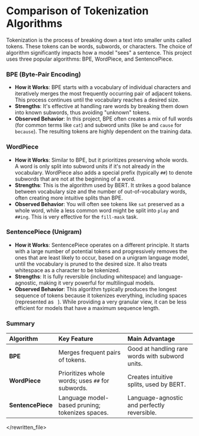 # Comparison of Tokenization Algorithms

Tokenization is the process of breaking down a text into smaller units called tokens. These tokens can be words, subwords, or characters. The choice of algorithm significantly impacts how a model "sees" a sentence. This project uses three popular algorithms: BPE, WordPiece, and SentencePiece.

### BPE (Byte-Pair Encoding)

-   **How it Works**: BPE starts with a vocabulary of individual characters and iteratively merges the most frequently occurring pair of adjacent tokens. This process continues until the vocabulary reaches a desired size.
-   **Strengths**: It's effective at handling rare words by breaking them down into known subwords, thus avoiding "unknown" tokens.
-   **Observed Behavior**: In this project, BPE often creates a mix of full words (for common terms like `cat`) and subword units (like `be` and `cause` for `because`). The resulting tokens are highly dependent on the training data.

### WordPiece

-   **How it Works**: Similar to BPE, but it prioritizes preserving whole words. A word is only split into subword units if it's not already in the vocabulary. WordPiece also adds a special prefix (typically `##`) to denote subwords that are not at the beginning of a word.
-   **Strengths**: This is the algorithm used by BERT. It strikes a good balance between vocabulary size and the number of out-of-vocabulary words, often creating more intuitive splits than BPE.
-   **Observed Behavior**: You will often see tokens like `sat` preserved as a whole word, while a less common word might be split into `play` and `##ing`. This is very effective for the `fill-mask` task.

### SentencePiece (Unigram)

-   **How it Works**: SentencePiece operates on a different principle. It starts with a large number of potential tokens and progressively removes the ones that are least likely to occur, based on a unigram language model, until the vocabulary is pruned to the desired size. It also treats whitespace as a character to be tokenized.
-   **Strengths**: It is fully reversible (including whitespace) and language-agnostic, making it very powerful for multilingual models.
-   **Observed Behavior**: This algorithm typically produces the longest sequence of tokens because it tokenizes everything, including spaces (represented as ` `). While providing a very granular view, it can be less efficient for models that have a maximum sequence length.

### Summary

| Algorithm     | Key Feature                                         | Main Advantage                                  |
| :------------ | :-------------------------------------------------- | :---------------------------------------------- |
| **BPE**       | Merges frequent pairs of tokens.                    | Good at handling rare words with subword units. |
| **WordPiece** | Prioritizes whole words; uses `##` for subwords.    | Creates intuitive splits, used by BERT.         |
| **SentencePiece** | Language model-based pruning; tokenizes spaces. | Language-agnostic and perfectly reversible.     |

</rewritten_file> 